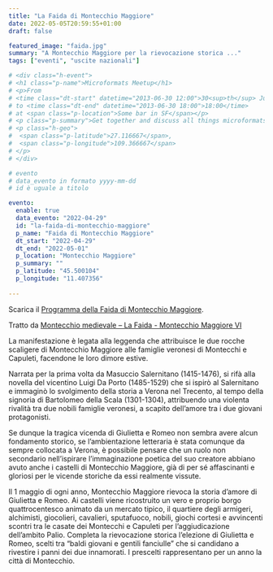 ```yaml
---
title: "La Faida di Montecchio Maggiore"
date: 2022-05-05T20:59:55+01:00
draft: false

featured_image: "faida.jpg"
summary: "A Montecchio Maggiore per la rievocazione storica ..."
tags: ["eventi", "uscite nazionali"]

# <div class="h-event">
# <h1 class="p-name">Microformats Meetup</h1>
# <p>From 
# <time class="dt-start" datetime="2013-06-30 12:00">30<sup>th</sup> June 2013, 12:00</time>
# to <time class="dt-end" datetime="2013-06-30 18:00">18:00</time>
# at <span class="p-location">Some bar in SF</span></p>
# <p class="p-summary">Get together and discuss all things microformats-related.</p>
# <p class="h-geo">
#  <span class="p-latitude">27.116667</span>,
#  <span class="p-longitude">109.366667</span>
# </p>
# </div>

# evento 
# data_evento in formato yyyy-mm-dd
# id è uguale a titolo

evento:
  enable: true
  data_evento: "2022-04-29"
  id: "la-faida-di-montecchio-maggiore"
  p_name: "Faida di Montecchio Maggiore"
  dt_start: "2022-04-29"
  dt_end: "2022-05-01"
  p_location: "Montecchio Maggiore"
  p_summary: ""
  p_latitude: "45.500104"
  p_longitude: "11.407356"
  
---
```


Scarica  il [Programma della Faida di Montecchio Maggiore](ProgrammaFaida.pdf).

Tratto da [Montecchio medievale – La Faida - Montecchio Maggiore VI](https://www.culturaveneto.it/it/percorsi/tappe/Vicenza-Montecchio-medievale-Faida)

La manifestazione è legata alla leggenda che attribuisce le due rocche scaligere di Montecchio Maggiore alle famiglie veronesi di Montecchi e Capuleti, facendone le loro dimore estive.

Narrata per la prima volta da Masuccio Salernitano (1415-1476),  si rifà alla novella del vicentino Luigi Da Porto (1485-1529) che si ispirò al Salernitano e immaginò lo svolgimento della storia a Verona nel Trecento, al tempo della signoria di Bartolomeo della Scala (1301-1304), attribuendo una violenta rivalità tra due nobili famiglie veronesi, a scapito dell’amore tra i due giovani protagonisti.

Se dunque la tragica vicenda di Giulietta e Romeo non sembra avere alcun fondamento storico, se l’ambientazione letteraria è stata comunque da sempre collocata a Verona, è possibile pensare che un ruolo non secondario nell’ispirare l’immaginazione poetica del suo creatore abbiano avuto anche i castelli di Montecchio Maggiore, già di per sé affascinanti e gloriosi per le vicende storiche da essi realmente vissute.

Il 1 maggio di ogni anno, Montecchio Maggiore rievoca la storia d’amore di Giulietta e Romeo. Ai castelli viene ricostruito un vero e proprio borgo quattrocentesco animato da un mercato tipico, il quartiere degli armigeri, alchimisti, giocolieri, cavalieri, sputafuoco, nobili, giochi cortesi e avvincenti scontri tra le casate dei Montecchi e Capuleti per l’aggiudicazione dell’ambito Palio. Completa la rievocazione storica l’elezione di Giulietta e Romeo, scelti tra “baldi giovani e gentili fanciulle” che si candidano a rivestire i panni dei due innamorati. I prescelti rappresentano per un anno la città di Montecchio.